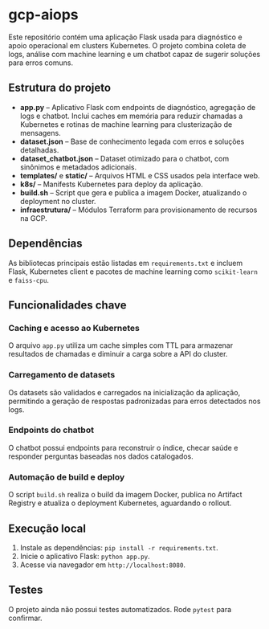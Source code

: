 # gcp-aiops

Este repositório contém uma aplicação Flask usada para diagnóstico e apoio operacional em clusters Kubernetes. O projeto combina coleta de logs, análise com machine learning e um chatbot capaz de sugerir soluções para erros comuns.

## Estrutura do projeto

- **app.py** – Aplicativo Flask com endpoints de diagnóstico, agregação de logs e chatbot. Inclui caches em memória para reduzir chamadas a Kubernetes e rotinas de machine learning para clusterização de mensagens.
- **dataset.json** – Base de conhecimento legada com erros e soluções detalhadas.
- **dataset_chatbot.json** – Dataset otimizado para o chatbot, com sinônimos e metadados adicionais.
- **templates/** e **static/** – Arquivos HTML e CSS usados pela interface web.
- **k8s/** – Manifests Kubernetes para deploy da aplicação.
- **build.sh** – Script que gera e publica a imagem Docker, atualizando o deployment no cluster.
- **infraestrutura/** – Módulos Terraform para provisionamento de recursos na GCP.

## Dependências

As bibliotecas principais estão listadas em `requirements.txt` e incluem Flask, Kubernetes client e pacotes de machine learning como `scikit-learn` e `faiss-cpu`.

## Funcionalidades chave

### Caching e acesso ao Kubernetes

O arquivo `app.py` utiliza um cache simples com TTL para armazenar resultados de chamadas e diminuir a carga sobre a API do cluster.

### Carregamento de datasets

Os datasets são validados e carregados na inicialização da aplicação, permitindo a geração de respostas padronizadas para erros detectados nos logs.

### Endpoints do chatbot

O chatbot possui endpoints para reconstruir o índice, checar saúde e responder perguntas baseadas nos dados catalogados.

### Automação de build e deploy

O script `build.sh` realiza o build da imagem Docker, publica no Artifact Registry e atualiza o deployment Kubernetes, aguardando o rollout.

## Execução local

1. Instale as dependências: `pip install -r requirements.txt`.
2. Inicie o aplicativo Flask: `python app.py`.
3. Acesse via navegador em `http://localhost:8080`.

## Testes

O projeto ainda não possui testes automatizados. Rode `pytest` para confirmar.

